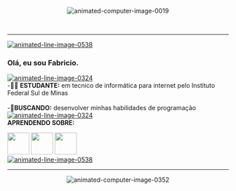 <p align="center"
<a href="https://www.animatedimages.org/cat-computer-56.htm"><img src="https://www.animatedimages.org/data/media/56/animated-computer-image-0019.gif" border="0" alt="animated-computer-image-0019" /></a>
</p>
<br>
<hr>
<a href="https://www.animatedimages.org/cat-lines-562.htm"><img src="https://www.animatedimages.org/data/media/562/animated-line-image-0538.gif" border="0" alt="animated-line-image-0538" /></a>

### Olá, eu sou Fabricio.        

  <a href="https://www.animatedimages.org/cat-lines-562.htm"><img src="https://www.animatedimages.org/data/media/562/animated-line-image-0324.gif" border="0" alt="animated-line-image-0324" /></a>
<br>
-🧑‍💻 <b>ESTUDANTE:</b> em tecnico de informática para internet pelo Instituto Federal Sul de Minas
<br>
<br>
-🚨<b>BUSCANDO:</b> desenvolver minhas habilidades de programação
<br>
<a href="https://www.animatedimages.org/cat-lines-562.htm"><img src="https://www.animatedimages.org/data/media/562/animated-line-image-0324.gif" border="0" alt="animated-line-image-0324" /></a>
<br>
<B>APRENDENDO SOBRE:</B>
<BR>
<div display="inline">
<img width="50" heigth="50"src="https://cdn.jsdelivr.net/gh/devicons/devicon/icons/html5/html5-original-wordmark.svg" />
<img width="50" heigth="50"src="https://cdn.jsdelivr.net/gh/devicons/devicon/icons/css3/css3-original.svg" />
<img width="50" heigth="50"src="https://cdn.jsdelivr.net/gh/devicons/devicon/icons/javascript/javascript-original.svg" />
</div>
<a href="https://www.animatedimages.org/cat-lines-562.htm"><img src="https://www.animatedimages.org/data/media/562/animated-line-image-0538.gif" border="0" alt="animated-line-image-0538" /></a>
<br>
<hr>
<p align="center"
<a href="https://www.animatedimages.org/cat-computer-56.htm"><img src="https://www.animatedimages.org/data/media/56/animated-computer-image-0352.gif" border="0" alt="animated-computer-image-0352" /></a>
</p>

